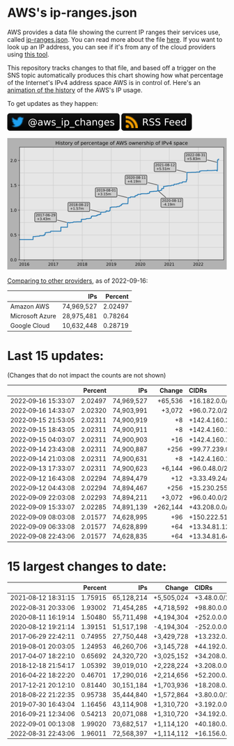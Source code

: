 # AWS's ip-ranges.json

AWS provides a data file showing the current IP ranges their
services use, called [ip-ranges.json](https://ip-ranges.amazonaws.com/ip-ranges.json).
You can read more about the file [here](https://docs.aws.amazon.com/general/latest/gr/aws-ip-ranges.html).
If you want to look up an IP address, you can see if it's from any of the cloud providers using [this tool](https://seligman.github.io/cloud-ips/).

This repository tracks changes to that file, and based off a trigger on the SNS topic 
automatically produces this chart showing how what percentage of the Internet's IPv4 
address space AWS is in control of.  Here's an 
[animation of the history](https://youtu.be/Su25yl7eol8) of the AWS's IP usage.

To get updates as they happen:

[![@aws_ip_changes on twitter](images/twitter_badge.svg)](https://twitter.com/aws_ip_changes) [![RSS Icon](images/rss_badge.svg)](https://raw.githubusercontent.com/seligman/aws-ip-ranges/master/rss.xml)

![History of AWS](history_count.svg)

[Comparing to other providers](https://github.com/seligman/cloud_sizes), as of 2022-09-16:

| | IPs | Percent |
| --- | ---: | ---: |
| Amazon AWS | 74,969,527 | 2.02497 |
| Microsoft Azure | 28,975,481 | 0.78264 |
| Google Cloud | 10,632,448 | 0.28719 |


# Last 15 updates:

(Changes that do not impact the counts are not shown)

| | Percent | IPs | Change | CIDRs |
| :--- | ---: | ---: | ---: | :--- |
| 2022&#8209;09&#8209;16&nbsp;15:33:07 | 2.02497 | 74,969,527 | +65,536 | +16.182.0.0/16 |
| 2022&#8209;09&#8209;16&nbsp;14:33:07 | 2.02320 | 74,903,991 | +3,072 | +96.0.72.0/21,&nbsp;+96.0.80.0/22 |
| 2022&#8209;09&#8209;15&nbsp;21:53:05 | 2.02311 | 74,900,919 | +8 | +142.4.160.200/29 |
| 2022&#8209;09&#8209;15&nbsp;18:43:05 | 2.02311 | 74,900,911 | +8 | +142.4.160.192/29 |
| 2022&#8209;09&#8209;15&nbsp;04:03:07 | 2.02311 | 74,900,903 | +16 | +142.4.160.176/28 |
| 2022&#8209;09&#8209;14&nbsp;23:43:08 | 2.02311 | 74,900,887 | +256 | +99.77.239.0/24 |
| 2022&#8209;09&#8209;14&nbsp;21:03:08 | 2.02311 | 74,900,631 | +8 | +142.4.160.168/29 |
| 2022&#8209;09&#8209;13&nbsp;17:33:07 | 2.02311 | 74,900,623 | +6,144 | +96.0.48.0/20,&nbsp;+96.0.64.0/21 |
| 2022&#8209;09&#8209;12&nbsp;16:43:08 | 2.02294 | 74,894,479 | +12 | +3.33.49.24/29,&nbsp;+52.46.189.120/30 |
| 2022&#8209;09&#8209;12&nbsp;04:43:08 | 2.02294 | 74,894,467 | +256 | +15.230.255.0/24 |
| 2022&#8209;09&#8209;09&nbsp;22:03:08 | 2.02293 | 74,894,211 | +3,072 | +96.0.40.0/21,&nbsp;+96.0.36.0/22 |
| 2022&#8209;09&#8209;09&nbsp;15:33:07 | 2.02285 | 74,891,139 | +262,144 | +43.208.0.0/14 |
| 2022&#8209;09&#8209;09&nbsp;08:03:08 | 2.01577 | 74,628,995 | +96 | +150.222.51.192/26,&nbsp;+150.222.51.160/27 |
| 2022&#8209;09&#8209;09&nbsp;06:33:08 | 2.01577 | 74,628,899 | +64 | +13.34.81.128/26 |
| 2022&#8209;09&#8209;08&nbsp;22:43:06 | 2.01577 | 74,628,835 | +64 | +13.34.81.64/26 |


# 15 largest changes to date:

| | Percent | IPs | Change | CIDRs |
| :--- | ---: | ---: | ---: | :--- |
| 2021&#8209;08&#8209;12&nbsp;18:31:15 | 1.75915 | 65,128,214 | +5,505,024 | +3.48.0.0/12,&nbsp;+35.96.0.0/12,&nbsp;+3.152.0.0/13,&nbsp;... |
| 2022&#8209;08&#8209;31&nbsp;20:33:06 | 1.93002 | 71,454,285 | +4,718,592 | +98.80.0.0/12,&nbsp;+184.32.0.0/12,&nbsp;+13.184.0.0/13,&nbsp;... |
| 2020&#8209;08&#8209;11&nbsp;16:19:14 | 1.50480 | 55,711,498 | +4,194,304 | +252.0.0.0/10 |
| 2020&#8209;08&#8209;12&nbsp;19:21:14 | 1.39151 | 51,517,198 | -4,194,304 | -252.0.0.0/10 |
| 2017&#8209;06&#8209;29&nbsp;22:42:11 | 0.74955 | 27,750,448 | +3,429,728 | +13.232.0.0/13,&nbsp;+34.240.0.0/13,&nbsp;+35.168.0.0/13,&nbsp;... |
| 2019&#8209;08&#8209;01&nbsp;20:03:05 | 1.24953 | 46,260,706 | +3,145,728 | +44.192.0.0/10,&nbsp;-3.192.0.0/12 |
| 2017&#8209;04&#8209;07&nbsp;18:22:10 | 0.65692 | 24,320,720 | +3,025,152 | +34.208.0.0/12,&nbsp;+34.224.0.0/12,&nbsp;+13.58.0.0/15,&nbsp;... |
| 2018&#8209;12&#8209;18&nbsp;21:54:17 | 1.05392 | 39,019,010 | +2,228,224 | +3.208.0.0/12,&nbsp;+3.224.0.0/12,&nbsp;+13.48.0.0/15 |
| 2016&#8209;04&#8209;22&nbsp;18:22:20 | 0.46701 | 17,290,016 | +2,214,656 | +52.200.0.0/13,&nbsp;+52.208.0.0/13,&nbsp;+52.36.0.0/14,&nbsp;... |
| 2017&#8209;12&#8209;21&nbsp;20:12:10 | 0.81440 | 30,151,184 | +1,703,936 | +18.208.0.0/13,&nbsp;+18.204.0.0/14,&nbsp;+18.224.0.0/14,&nbsp;... |
| 2018&#8209;08&#8209;22&nbsp;21:22:35 | 0.95738 | 35,444,840 | +1,572,864 | +3.80.0.0/12,&nbsp;+3.16.0.0/14,&nbsp;+3.40.0.0/14 |
| 2019&#8209;07&#8209;30&nbsp;16:43:04 | 1.16456 | 43,114,908 | +1,310,720 | +3.192.0.0/12,&nbsp;+15.222.0.0/15,&nbsp;+15.236.0.0/15 |
| 2016&#8209;09&#8209;21&nbsp;12:34:06 | 0.54213 | 20,071,088 | +1,310,720 | +34.192.0.0/12,&nbsp;+35.156.0.0/14,&nbsp;+52.219.68.0/22,&nbsp;... |
| 2022&#8209;09&#8209;01&nbsp;00:13:08 | 1.99020 | 73,682,517 | +1,114,120 | +40.180.0.0/15,&nbsp;+54.6.0.0/15,&nbsp;+54.20.0.0/15,&nbsp;... |
| 2022&#8209;08&#8209;31&nbsp;22:43:06 | 1.96011 | 72,568,397 | +1,114,112 | +16.156.0.0/14,&nbsp;+16.176.0.0/14,&nbsp;+40.164.0.0/14,&nbsp;... |
